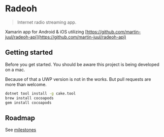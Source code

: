 # Radeoh

> Internet radio streaming app.

Xamarin app for Android & iOS utilizing [https://github.com/martin-juul/radeoh-api](https://github.com/martin-juul/radeoh-api)

## Getting started

Before you get started. You should be aware this project is being developed on a mac.

Because of that a UWP version is not in the works. But pull requests are more than welcome.


```bash
dotnet tool install -g cake.tool
brew install cocoapods
gem install cocoapods
```

## Roadmap

See [milestones](https://github.com/martin-juul/radeoh/milestones)